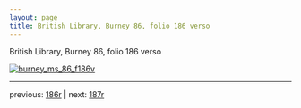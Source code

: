 ```yaml
---
layout: page
title: British Library, Burney 86, folio 186 verso
---
```


British Library, Burney 86, folio 186 verso

[![burney_ms_86_f186v](http://www.homermultitext.org/iipsrv?IIIF=/project/homer/pyramidal/deepzoom/bl/burney86imgs/v1/burney_ms_86_f186v.tif/full/800,/0/default.jpg)](http://www.homermultitext.org/ict2/?urn=urn:cite2:bl:burney86imgs.v1:burney_ms_86_f186v) 

---

previous:  [186r](../186r/) | next: [187r](../187r/)